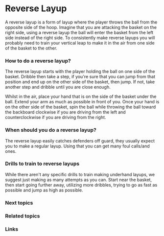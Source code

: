 

# Reverse Layup

A reverse layup is a form of layup where the player throws the ball from the opposite side of the hoop. Imagine that you are attacking the basket on the right side, using a reverse layup the ball will enter the basket from the left side instead of the right side. To consistently make reverse layups you will probably need to train your vertical leap to make it in the air from one side of the basket to the other.

### How to do a reverse layup?

The reverse layup starts with the player holding the ball on one side of the basket. Dribble then take a step, if you're sure that you can jump from that position and end up on the other side of the basket, then jump. If not, take another step and dribble until you are close enough.

Whilst in the air, place your hand that is on the side of the basket under the ball. Extend your arm as much as possible in front of you. Once your hand is on the other side of the basket, spin the ball while throwing the ball toward the backboard clockwise if you are driving from the left and counterclockwise if you are driving from the right.


### When should you do a reverse layup?

The reverse layup easily catches defenders off guard, they usually expect you to make a regular layup. Using that you can get many foul calls/and ones. 

### Drills to train to reverse layups

While there aren't any specific drills to train making underhand layups, we suggest just making as many attempts as you can. Start near the basket, then start going further away, utilizing more dribbles, trying to go as fast as possible and jump as high as possible.

### Next topics



### Related topics

### Links

<!--stackedit_data:
eyJoaXN0b3J5IjpbNzMyMjkwOTI1XX0=
-->